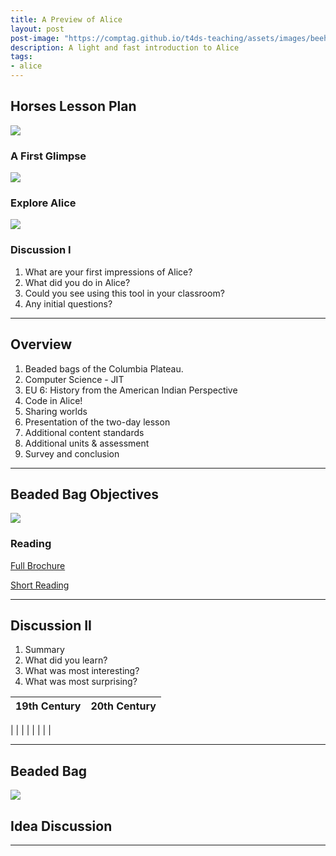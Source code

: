 ```yaml
---
title: A Preview of Alice
layout: post
post-image: "https://comptag.github.io/t4ds-teaching/assets/images/beehive.jpg"
description: A light and fast introduction to Alice
tags:
- alice
---
```


## Horses Lesson Plan

![](https://montanastorytelling.github.io/alice-lessons-pd/assets/img/starter_world.png)

### A First Glimpse

![](https://montanastorytelling.github.io/alice-lessons-pd/assets/images/day1-statement1.jpg)

### Explore Alice

![](https://montanastorytelling.github.io/alice-lessons-pd/assets/images/annotated_world.jpg)

### Discussion I

1. What are your first impressions of Alice?
2. What did you do in Alice?
3. Could you see using this tool in your classroom?
4. Any initial questions?

---

## Overview

1. Beaded bags of the Columbia Plateau.
2. Computer Science - JIT
3. EU 6: History from the American Indian Perspective
4. Code in Alice!
5. Sharing worlds
6. Presentation of the two-day lesson
7. Additional content standards
8. Additional units & assessment
9. Survey and conclusion

---

## Beaded Bag Objectives

![](https://montanastorytelling.github.io/alice-lessons-pd/assets/images/venn-bb.jpg)

### Reading

[Full Brochure](https://montanastorytelling.github.io/alice-lessons-pd/assets/images/reading-full-brochure.pdf)

[Short Reading](https://montanastorytelling.github.io/alice-lessons-pd/assets/images/reading-short.pdf)

---

## Discussion II

1. Summary
2. What did you learn?
3. What was most interesting?
4. What was most surprising?

19th Century | 20th Century
:-------------------------:|:-------------------------:
 |
 |
 |
 |
 |
 |
 |
 |

---

## Beaded Bag

![](https://montanastorytelling.github.io/alice-lessons-pd/assets/images/beadbag.jpg)

## Idea Discussion


---
